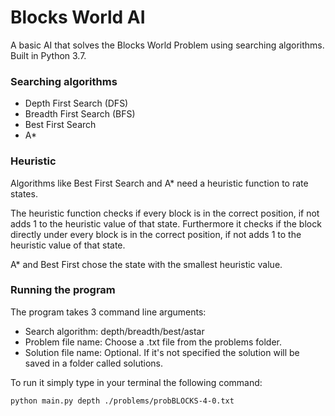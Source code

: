 # Blocks World AI

A basic AI that solves the Blocks World Problem using searching algorithms.
Built in Python 3.7.

### Searching algorithms

* Depth First Search (DFS)
* Breadth First Search (BFS)
* Best First Search
* A*

### Heuristic

Algorithms like Best First Search and A* need a heuristic function to rate
states.

The heuristic function checks if every block is in the correct position,
if not adds 1 to the heuristic value of that state. Furthermore it checks
if the block directly under every block is in the correct position, if not
adds 1 to the heuristic value of that state.

A* and Best First chose the state with the smallest heuristic value.

### Running the program

The program takes 3 command line arguments:

* Search algorithm: depth/breadth/best/astar
* Problem file name: Choose a .txt file from the problems folder.
* Solution file name: Optional. If it's not specified the solution will be
    saved in a folder called solutions.

To run it simply type in your terminal the following command:
```
python main.py depth ./problems/probBLOCKS-4-0.txt
```
